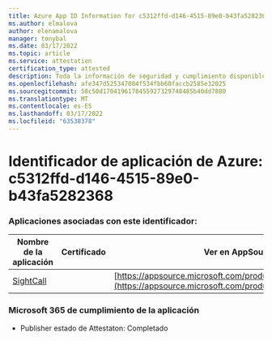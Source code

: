 ```yaml
---
title: Azure App ID Information for c5312ffd-d146-4515-89e0-b43fa5282368
ms.author: elmalova
author: elenamalova
manager: tonybal
ms.date: 03/17/2022
ms.topic: article
ms.service: attestation
certification_type: attested
description: Toda la información de seguridad y cumplimiento disponible para c5312ffd-d146-4515-89e0-b43fa5282368.
ms.openlocfilehash: afe347d525347084f534fbb60faccb2585e32025
ms.sourcegitcommit: 58c50d1704196178455927329748485b40dd7880
ms.translationtype: MT
ms.contentlocale: es-ES
ms.lasthandoff: 03/17/2022
ms.locfileid: "63538378"
---
```

# <a name="azure-app-id-c5312ffd-d146-4515-89e0-b43fa5282368"></a>Identificador de aplicación de Azure: c5312ffd-d146-4515-89e0-b43fa5282368


### <a name="apps-associated-with-this-id"></a>Aplicaciones asociadas con este identificador:
| **Nombre de la aplicación** | **Certificado** | **Ver en AppSource** |
|--------------|---------------|-----------------------|
| [SightCall](../forward/WA200003675.md) |  | [https://appsource.microsoft.com/product/office/WA200003675](https://appsource.microsoft.com/product/office/WA200003675) |

### <a name="microsoft-365-app-compliance-status"></a>Microsoft 365 de cumplimiento de la aplicación
- Publisher estado de Attestaton: Completado
